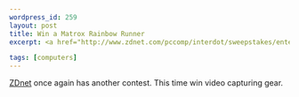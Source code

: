 ```yaml
--- 
wordpress_id: 259
layout: post
title: Win a Matrox Rainbow Runner
excerpt: <a href="http://www.zdnet.com/pccomp/interdot/sweepstakes/enter.html">ZDnet</a> once again has another contest.  This time win video capturing gear.

tags: [computers]
---
```


<a href="http://www.zdnet.com/pccomp/interdot/sweepstakes/enter.html">ZDnet</a> once again has another contest.  This time win video capturing gear.
